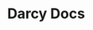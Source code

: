 ---
title : "Darcy Docs"
description: "Documentation for the Darcy Suite"
lead: "Docs for Darcy Cloud and Darcy AI"
---